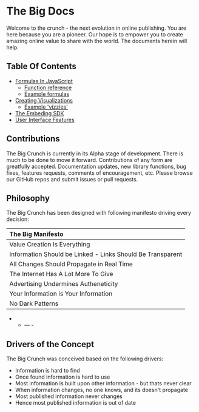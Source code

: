 # The Big Docs

Welcome to the crunch - the next evolution in online publishing. You are here because you are a pioneer. Our hope is to empower you to create amazing online value to share with the world. The documents herein will help.

## Table Of Contents

* [Formulas In JavaScript](./FORMULAS_IN_JAVASCRIPT.md)
  * [Function reference]()
  * [Example formulas]()
* [Creating Visualizations](VIZZIES.md)
  * [Example 'vizzies']()
* [The Embeding SDK](./TBC_SDK.md)
* [User Interface Features]()

## Contributions

The Big Crunch is currently in its Alpha stage of development. There is much to be done to move it forward. Contributions of any form are greatfully accepted. Documentation updates, new library functions, bug fixes, features requests, comments of encouragement, etc. Please browse our GitHub repos and submit issues or pull requests.

## Philosophy

The Big Crunch has been designed with following manifesto driving every decision:

| The Big Manifesto                                          |
| :--------------------------------------------------------- |
| Value Creation Is Everything                               |
| Information Should be Linked - Links Should Be Transparent |
| All Changes Should Propagate in Real Time                  |
| The Internet Has A Lot More To Give                        |
| Advertising Undermines Autheneticity                       |
| Your Information is Your Information                       |
| No Dark Patterns                                           |

* * &mdash; -

## Drivers of the Concept

The Big Crunch was conceived based on the following drivers:

* Information is hard to find
* Once found information is hard to use
* Most information is built upon other information - but thats never clear
* When information changes, no one knows, and its doesn't propagate
* Most published information never changes
* Hence most published information is out of date
